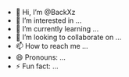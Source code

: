 - 👋 Hi, I’m @BackXz
- 👀 I’m interested in ...
- 🌱 I’m currently learning ...
- 💞️ I’m looking to collaborate on ...
- 📫 How to reach me ...
- 😄 Pronouns: ...
- ⚡ Fun fact: ...

<!---
BackXz/BackXz is a ✨ special ✨ repository because its `README.md` (this file) appears on your GitHub profile.
You can click the Preview link to take a look at your changes.
--->
